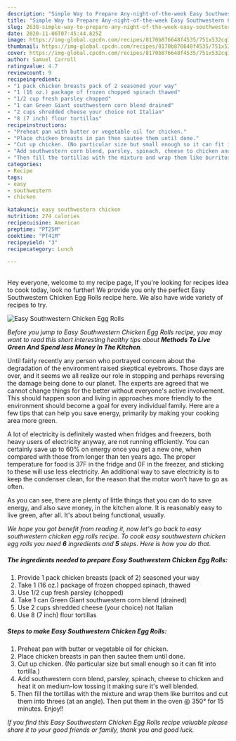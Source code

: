 ```yaml
---
description: "Simple Way to Prepare Any-night-of-the-week Easy Southwestern Chicken Egg Rolls"
title: "Simple Way to Prepare Any-night-of-the-week Easy Southwestern Chicken Egg Rolls"
slug: 2638-simple-way-to-prepare-any-night-of-the-week-easy-southwestern-chicken-egg-rolls
date: 2020-11-06T07:45:44.825Z
image: https://img-global.cpcdn.com/recipes/8170b876648f4535/751x532cq70/easy-southwestern-chicken-egg-rolls-recipe-main-photo.jpg
thumbnail: https://img-global.cpcdn.com/recipes/8170b876648f4535/751x532cq70/easy-southwestern-chicken-egg-rolls-recipe-main-photo.jpg
cover: https://img-global.cpcdn.com/recipes/8170b876648f4535/751x532cq70/easy-southwestern-chicken-egg-rolls-recipe-main-photo.jpg
author: Samuel Carroll
ratingvalue: 4.7
reviewcount: 9
recipeingredient:
- "1 pack chicken breasts pack of 2 seasoned your way"
- "1 (16 oz.) package of frozen chopped spinach thawed"
- "1/2 cup fresh parsley chopped"
- "1 can Green Giant southwestern corn blend drained"
- "2 cups shredded cheese your choice not Italian"
- "8 (7 inch) flour tortillas"
recipeinstructions:
- "Preheat pan with butter or vegetable oil for chicken."
- "Place chicken breasts in pan then sautee them until done."
- "Cut up chicken. (No particular size but small enough so it can fit into tortilla.)"
- "Add southwestern corn blend, parsley, spinach, cheese to chicken and heat it on medium-low tossing it making sure it&#39;s well blended."
- "Then fill the tortillas with the mixture and wrap them like burritos and cut them into threes (at an angle). Then put them in the oven @ 350° for 15 minutes. Enjoy!!"
categories:
- Recipe
tags:
- easy
- southwestern
- chicken

katakunci: easy southwestern chicken 
nutrition: 274 calories
recipecuisine: American
preptime: "PT25M"
cooktime: "PT41M"
recipeyield: "3"
recipecategory: Lunch

---
```

<br>
Hey everyone, welcome to my recipe page, If you're looking for recipes idea to cook today, look no further! We provide you only the perfect Easy Southwestern Chicken Egg Rolls recipe here. We also have wide variety of recipes to try.
<br>


![Easy Southwestern Chicken Egg Rolls](https://img-global.cpcdn.com/recipes/8170b876648f4535/751x532cq70/easy-southwestern-chicken-egg-rolls-recipe-main-photo.jpg)

<i>Before you jump to Easy Southwestern Chicken Egg Rolls recipe, you may want to read this short interesting healthy tips about 
<strong>Methods To Live Green And Spend less Money In The Kitchen</strong>.</i>
</br>

Until fairly recently any person who portrayed concern about the degradation of the environment raised skeptical eyebrows. Those days are over, and it seems we all realize our role in stopping and perhaps reversing the damage being done to our planet. The experts are agreed that we cannot change things for the better without everyone's active involvement. This should happen soon and living in approaches more friendly to the environment should become a goal for every individual family. Here are a few tips that can help you save energy, primarily by making your cooking area more green.

A lot of electricity is definitely wasted when fridges and freezers, both heavy users of electricity anyway, are not running efficiently. You can certainly save up to 60% on energy once you get a new one, when compared with those from longer than ten years ago. The proper temperature for food is 37F in the fridge and 0F in the freezer, and sticking to these will use less electricity. An additional way to save electricity is to keep the condenser clean, for the reason that the motor won't have to go as often.

As you can see, there are plenty of little things that you can do to save energy, and also save money, in the kitchen alone. It is reasonably easy to live green, after all. It's about being functional, usually.


<i>We hope you got benefit from reading it, now let's go back to easy southwestern chicken egg rolls recipe. To cook easy southwestern chicken egg rolls you need <strong>6</strong> ingredients and <strong>5</strong> steps. Here is how you do that.
</i>

##### The ingredients needed to prepare Easy Southwestern Chicken Egg Rolls:

1. Provide 1 pack chicken breasts (pack of 2) seasoned your way
1. Take 1 (16 oz.) package of frozen chopped spinach, thawed
1. Use 1/2 cup fresh parsley (chopped)
1. Take 1 can Green Giant southwestern corn blend (drained)
1. Use 2 cups shredded cheese (your choice) not Italian
1. Use 8 (7 inch) flour tortillas


##### Steps to make Easy Southwestern Chicken Egg Rolls:

1. Preheat pan with butter or vegetable oil for chicken.
1. Place chicken breasts in pan then sautee them until done.
1. Cut up chicken. (No particular size but small enough so it can fit into tortilla.)
1. Add southwestern corn blend, parsley, spinach, cheese to chicken and heat it on medium-low tossing it making sure it&#39;s well blended.
1. Then fill the tortillas with the mixture and wrap them like burritos and cut them into threes (at an angle). Then put them in the oven @ 350° for 15 minutes. Enjoy!!


<i>If you find this Easy Southwestern Chicken Egg Rolls recipe valuable please share it to your good friends or family, thank you and good luck.</i>
